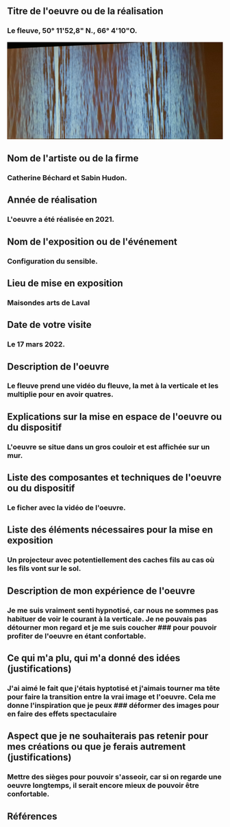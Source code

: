 ## Titre de l'oeuvre ou de la réalisation
### Le fleuve, 50° 11'52,8" N., 66° 4'10"O.

![bechard_gros_plan_vague](media/bechard_gros_plan_vague.jpg)

## Nom de l'artiste ou de la firme
### Catherine Béchard et Sabin Hudon.
## Année de réalisation
### L'oeuvre a été réalisée en 2021.
## Nom de l'exposition ou de l'événement
### Configuration du sensible.
## Lieu de mise en exposition
### Maisondes arts de Laval
## Date de votre visite
### Le 17 mars 2022.
## Description de l'oeuvre
### Le fleuve prend une vidéo du fleuve, la met à la verticale et les multiplie pour en avoir quatres.
## Explications sur la mise en espace de l'oeuvre ou du dispositif 
### L'oeuvre se situe dans un gros couloir et est affichée sur un mur.
## Liste des composantes et techniques de l'oeuvre ou du dispositif
### Le ficher avec la vidéo de l'oeuvre.
## Liste des éléments nécessaires pour la mise en exposition
### Un projecteur avec potentiellement des caches fils au cas où les fils vont sur le sol.
## Description de mon expérience de l'oeuvre
### Je me suis vraiment senti hypnotisé, car nous ne sommes pas habituer de voir le courant à la verticale. Je ne pouvais pas détourner mon regard et je me suis coucher ### pour pouvoir profiter de l'oeuvre en étant confortable.
## Ce qui m'a plu, qui m'a donné des idées (justifications)
### J'ai aimé le fait que j'étais hyptotisé et j'aimais tourner ma tête pour faire la transition entre la vrai image et l'oeuvre. Cela me donne l'inspiration que je peux ### déformer des images pour en faire des effets spectaculaire
## Aspect que je ne souhaiterais pas retenir pour mes créations ou que je ferais autrement (justifications)
### Mettre des sièges pour pouvoir s'asseoir, car si on regarde une oeuvre longtemps, il serait encore mieux de pouvoir être confortable.
## Références

